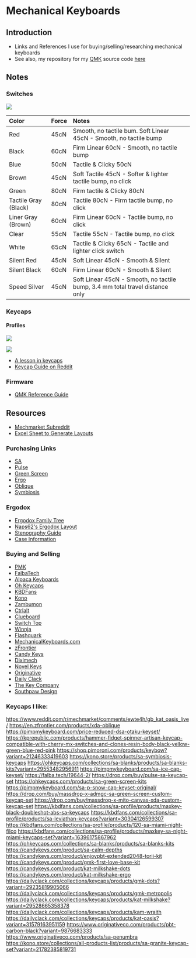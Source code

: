 # Mechanical Keyboards

## Introduction

- Links and References I use for buying/selling/researching mechanical keyboards
- See also, my repository for my [QMK](https://github.com/qmk/qmk_firmware) source code [here](https://github.com/thetomcraig/keyboard_utilities)

## Notes

### Switches

![](../.gitbook/assets/tester_image.jpg)

| Color                | Force | Notes                                                                         |     |
| :------------------- | :---- | :---------------------------------------------------------------------------- | :-- |
| Red                  | 45cN  | Smooth, no tactile bum. Soft Linear 45cN - Smooth, no tactile bump            |     |
| Black                | 60cN  | Firm Linear 60cN - Smooth, no tactile bump                                    |     |
| Blue                 | 50cN  | Tactile & Clicky 50cN                                                         |     |
| Brown                | 45cN  | Soft Tactile 45cN - Softer & lighter tactile bump, no click                   |     |
| Green                | 80cN  | Firm tactile & Clicky 80cN                                                    |     |
| Tactile Gray (Black) | 80cN  | Tactile 80cN - Firm tactile bump, no click                                    |     |
| Liner Gray (Brown)   | 60cN  | Firm Linear 60cN - Tactile bump, no click                                     |     |
| Clear                | 55cN  | Tactile 55cN - Tactile bump, no click                                         |     |
| White                | 65cN  | Tactile & Clicky 65cN - Tactile and lighter click switch                      |     |
| Silent Red           | 45cN  | Soft Linear 45cN - Smooth & Silent                                            |     |
| Silent Black         | 60cN  | Firm Linear 60cN - Smooth & Silent                                            |     |
| Speed Silver         | 45cN  | Soft Linear 45cN - Smooth, no tactile bump, 3.4 mm total travel distance only |     |

### Keycaps

#### Profiles

![](../.gitbook/assets/profiles_1.jpg)

![](../.gitbook/assets/profiles_2.png)

- [A lesson in keycaps](https://www.originativeco.com/pages/a-lesson-in-keycaps)
- [Keycap Guide on Reddit](https://www.reddit.com/r/MechanicalKeyboards/wiki/keycap_guides)

### Firmware

- [QMK Reference Guide](https://github.com/qmk/qmk_firmware/blob/master/tmk_core/common/keycode.h)

## Resources

- [Mechmarket Subreddit](https://www.reddit.com/r/mechmarket/)
- [Excel Sheet to Generate Layouts](https://www.reddit.com/r/olkb/comments/50x04k/sheet_to_generate_keyboard_layout_editor_raw_data/)
 
### Purchasing Links

- [SA](https://www.reddit.com/r/mechmarket/search?q=SA&restrict_sr=1&sort=new)
- [Pulse](https://www.reddit.com/r/mechmarket/search?q=pulse&restrict_sr=1&sort=new)
- [Green Screen](https://www.reddit.com/r/mechmarket/search?q=greenscreen&restrict_sr=1&sort=new)
- [Ergo](https://www.reddit.com/r/mechmarket/search?q=ergo&restrict_sr=1&sort=new)
- [Oblique](https://www.reddit.com/r/mechmarket/search?q=oblique&restrict_sr=1&sort=top)
- [Symbiosis](https://www.reddit.com/r/mechmarket/search/?q=SA%20Symbiosis&restrict_sr=1)

### Ergodox

- [Ergodox Family Tree](https://www.reddit.com/r/ergodox/comments/5s7xfy/could_someone_summarize_the_family_tree_of/)
- [Naps62's Ergodox Layout](https://github.com/naps62/ergodox-layout)
- [Stenography Guide](https://paulfioravanti.com/blog/2018/10/18/starting-stenography-with-an-ergodox/)
- [Case Information](https://www.ergodox.io/#case)

### Buying and Selling

- [PMK](https://pimpmykeyboard.com/)
- [FalbaTech](https://falba.tech)
- [Alpaca Keyboards](https://shop.alpacakeyboards.com)
- [Oh Keycaps](https://ohkeycaps.com/)
- [KBDFans](https://kbdfans.cn)
- [Kono](https://kono.store/)
- [Zambumon](https://zambumon.com/serika/)
- [Ctrlalt](https://ctrlalt.io/)
- [Clueboard](https://clueboard.co/parts?category=Keysets)
- [Switch Top](https://www.switchtop.com/)
- [Winnja](https://www.winnja.com/)
- [Flashquark](https://flashquark.com/product-category/keyboard-accessories/)
- [MechanicalKeyboards.com](https://mechanicalkeyboards.com/shop/)
- [zFrontier](https://en.zfrontier.com/collections/keysets)
- [Candy Keys](https://candykeys.com/category:keycaps)
- [Diximech](https://dixiemech.com/groupbuys)
- [Novel Keys](https://novelkeys.xyz/)
- [Originative](https://www.originativeco.com/)
- [Daily Clack](https://dailyclack.com/collections/keycaps)
- [The Key Company](https://thekey.company/collections/keycaps)
- [Southpaw Design](https://southpawdesign.net)

### Keycaps I like:
https://www.reddit.com/r/mechmarket/comments/ewte4h/gb_kat_oasis_live/
https://en.zfrontier.com/products/xda-oblique
https://pimpmykeyboard.com/price-reduced-dsa-otaku-keyset/
https://kprepublic.com/products/hammer-fidget-spinner-artisan-keycap-compatible-with-cherry-mx-switches-and-clones-resin-body-black-yellow-green-blue-red-pink
https://shop.pimoroni.com/products/keybow?variant=21246333419603
https://kono.store/products/sa-symbiosis-keycaps
https://ohkeycaps.com/collections/sa-blanks/products/sa-blanks-kits?variant=29553482956911
https://pimpmykeyboard.com/sa-ice-cap-keyset/
https://falba.tech/19644-2/
https://drop.com/buy/pulse-sa-keycap-set
https://ohkeycaps.com/products/sa-green-screen-kits
https://pimpmykeyboard.com/sa-p-snow-cap-keyset-original/
https://drop.com/buy/massdrop-x-admgc-sa-green-screen-custom-keycap-set
https://drop.com/buy/massdrop-x-mito-canvas-xda-custom-keycap-set
https://kbdfans.com/collections/sa-profile/products/maxkey-black-doubleshot-abs-sa-keycaps
https://kbdfans.com/collections/sa-profile/products/sa-leviathan-keycaps?variant=30304126599307
https://kbdfans.com/collections/sa-profile/products/120-sa-miami-night-filco
https://kbdfans.com/collections/sa-profile/products/maxkey-sa-night-miami-keycaps-set?variant=16396175867962
https://ohkeycaps.com/collections/sa-blanks/products/sa-blanks-kits
https://candykeys.com/product/sa-calm-depths
https://candykeys.com/product/enjoypbt-extended2048-torii-kit
https://candykeys.com/product/gmk-first-love-base-kit
https://candykeys.com/product/kat-milkshake-dots
https://candykeys.com/product/kat-milkshake-ergo
https://dailyclack.com/collections/keycaps/products/gmk-dots?variant=29235819905066
https://dailyclack.com/collections/keycaps/products/gmk-metropolis
https://dailyclack.com/collections/keycaps/products/kat-milkshake?variant=29528665358378
https://dailyclack.com/collections/keycaps/products/kam-wraith
https://dailyclack.com/collections/keycaps/products/kat-oasis?variant=31579163951159
https://www.originativeco.com/products/pbt-carbon-black?variant=9876683333
https://www.originativeco.com/products/sa-penumbra
https://kono.store/collections/all-products-list/products/sa-granite-keycap-set?variant=21782385819731
